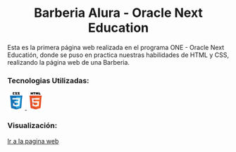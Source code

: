 <h1 align="center">Barberia Alura - Oracle Next Education</h1>

<p align="left"> Esta es la primera página web realizada en el programa ONE - Oracle Next Educatión, donde se puso en practica nuestras habilidades de HTML y CSS, realizando la página web de una Barberia.</p>

<h3 align="left">Tecnologias Utilizadas:</h3>

<p align="left"> <a href="https://www.w3schools.com/css/" target="_blank" rel="noreferrer"> <img src="https://raw.githubusercontent.com/devicons/devicon/master/icons/css3/css3-original-wordmark.svg" alt="css3" width="40" height="40"/> </a> <a href="https://www.w3.org/html/" target="_blank" rel="noreferrer"> <img src="https://raw.githubusercontent.com/devicons/devicon/master/icons/html5/html5-original-wordmark.svg" alt="html5" width="40" height="40"/> </a></p>

<h3 align="left">Visualización:</h3>
<p><a href="https://ymos1223.github.io/barberia-alura/" rel="nofollow">Ir a la pagina web</a></p>

